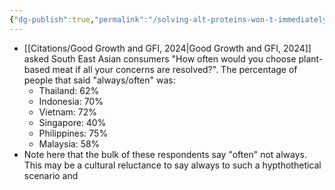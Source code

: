 ```yaml
---
{"dg-publish":true,"permalink":"/solving-alt-proteins-won-t-immediately-produce-total-veganism/","tags":["#alternative_proteins","#plant_based_alternative_proteins","#SE_asia"],"created":"2025-10-23T17:42:48.005+01:00","updated":"2025-10-23T18:06:08.741+01:00"}
---
```


- [[Citations/Good Growth and GFI, 2024\|Good Growth and GFI, 2024]] asked South East Asian consumers "How often would you choose plant-based meat if all your concerns are resolved?". The percentage of people that said "always/often" was:
	- Thailand: 62%
	- Indonesia: 70%
	- Vietnam: 72%
	- Singapore: 40%
	- Philippines: 75%
	- Malaysia: 58%
- Note here that the bulk of these respondents say "often" not always. This may be a cultural reluctance to say always to such a hypthothetical scenario and 